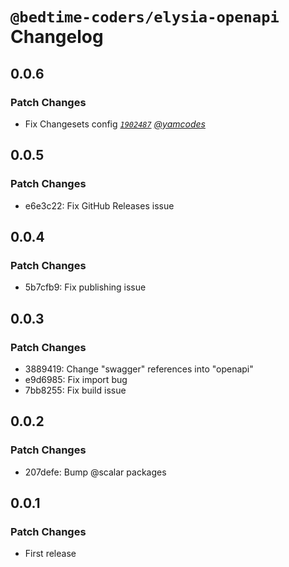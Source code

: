 # `@bedtime-coders/elysia-openapi` Changelog

## 0.0.6

### Patch Changes

-   Fix Changesets config _[`1902487`](https://github.com/bedtime-coders/elysia-openapi/commit/19024872c91abf1d2d7b9bd006874eb0af85777e) [@yamcodes](https://github.com/yamcodes)_

## 0.0.5

### Patch Changes

-   e6e3c22: Fix GitHub Releases issue

## 0.0.4

### Patch Changes

-   5b7cfb9: Fix publishing issue

## 0.0.3

### Patch Changes

-   3889419: Change "swagger" references into "openapi"
-   e9d6985: Fix import bug
-   7bb8255: Fix build issue

## 0.0.2

### Patch Changes

-   207defe: Bump @scalar packages

## 0.0.1

### Patch Changes

-   First release
